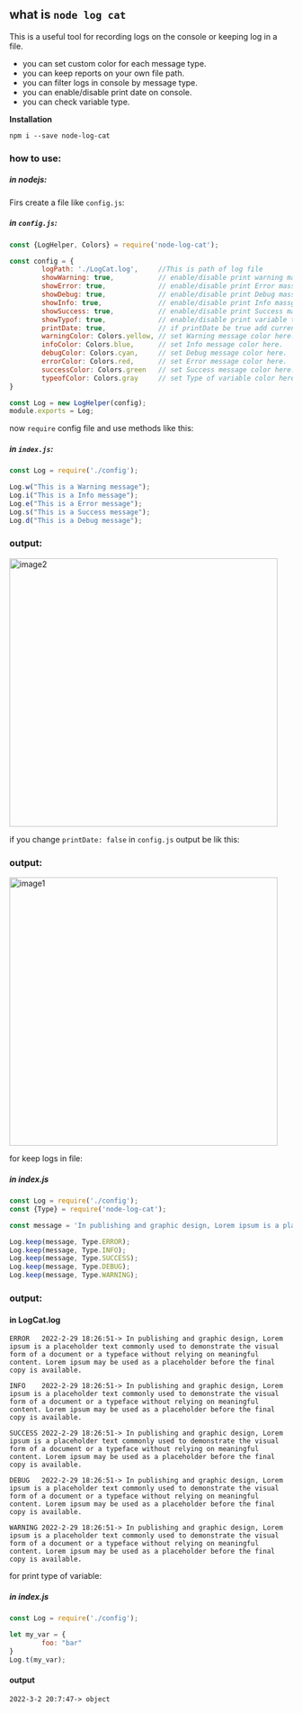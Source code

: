 ## what is ``node log cat``
This is a useful tool for recording logs on the console or keeping log in a file.

* you can set custom color for each message type.
* you can keep reports on your own file path.
* you can filter logs in console by message type.
* you can enable/disable print date on console.
* you can check variable type.


**Installation**

`npm i --save node-log-cat`

### how to use:

##### in nodejs:
Firs create a file like `config.js`:

##### in `config.js`:
```javascript
const {LogHelper, Colors} = require('node-log-cat');

const config = {
        logPath: './LogCat.log',     //This is path of log file
        showWarning: true,           // enable/disable print warning massges.
        showError: true,             // enable/disable print Error massges. 
        showDebug: true,             // enable/disable print Debug massges.
        showInfo: true,              // enable/disable print Info massges. 
        showSuccess: true,           // enable/disable print Success massges. 
        showTypof: true,             // enable/disable print variable type.
        printDate: true,             // if printDate be true add current date befor message
        warningColor: Colors.yellow, // set Warning message color here.
        infoColor: Colors.blue,      // set Info message color here.
        debugColor: Colors.cyan,     // set Debug message color here.
        errorColor: Colors.red,      // set Error message color here.   
        successColor: Colors.green   // set Success message color here.
        typeofColor: Colors.gray     // set Type of variable color here.
}

const Log = new LogHelper(config);
module.exports = Log;

```
now `require` config file and use methods like this:
##### in `index.js`:
```javascript
const Log = require('./config');

Log.w("This is a Warning message");
Log.i("This is a Info message");
Log.e("This is a Error message");
Log.s("This is a Success message");
Log.d("This is a Debug message");
```
### output:
<img width="477" alt="image2" src="https://user-images.githubusercontent.com/44725105/160624967-693b4ade-282d-42a2-bc02-4e56aed0da78.png">

if you change `printDate: false` in `config.js` output be lik this:
### output:
<img width="477" alt="image1" src="https://user-images.githubusercontent.com/44725105/160624895-54c602c9-4069-4b4f-a162-ab4e2653f7de.png">

for keep logs in file:
##### in index.js
```javascript
const Log = require('./config');
const {Type} = require('node-log-cat');

const message = 'In publishing and graphic design, Lorem ipsum is a placeholder text commonly used to demonstrate the visual form of a document or a typeface without relying on meaningful content. Lorem ipsum may be used as a placeholder before the final copy is available.';

Log.keep(message, Type.ERROR);
Log.keep(message, Type.INFO);
Log.keep(message, Type.SUCCESS);
Log.keep(message, Type.DEBUG);
Log.keep(message, Type.WARNING);
```

### output:
#### in LogCat.log
```Log
ERROR	2022-2-29 18:26:51-> In publishing and graphic design, Lorem ipsum is a placeholder text commonly used to demonstrate the visual form of a document or a typeface without relying on meaningful content. Lorem ipsum may be used as a placeholder before the final copy is available.

INFO	2022-2-29 18:26:51-> In publishing and graphic design, Lorem ipsum is a placeholder text commonly used to demonstrate the visual form of a document or a typeface without relying on meaningful content. Lorem ipsum may be used as a placeholder before the final copy is available.

SUCCESS	2022-2-29 18:26:51-> In publishing and graphic design, Lorem ipsum is a placeholder text commonly used to demonstrate the visual form of a document or a typeface without relying on meaningful content. Lorem ipsum may be used as a placeholder before the final copy is available.

DEBUG	2022-2-29 18:26:51-> In publishing and graphic design, Lorem ipsum is a placeholder text commonly used to demonstrate the visual form of a document or a typeface without relying on meaningful content. Lorem ipsum may be used as a placeholder before the final copy is available.

WARNING	2022-2-29 18:26:51-> In publishing and graphic design, Lorem ipsum is a placeholder text commonly used to demonstrate the visual form of a document or a typeface without relying on meaningful content. Lorem ipsum may be used as a placeholder before the final copy is available.

```

for print type of variable:
##### in index.js
```javascript
const Log = require('./config');

let my_var = {
        foo: "bar"
}
Log.t(my_var);

```
#### output 
```
2022-3-2 20:7:47-> object
```